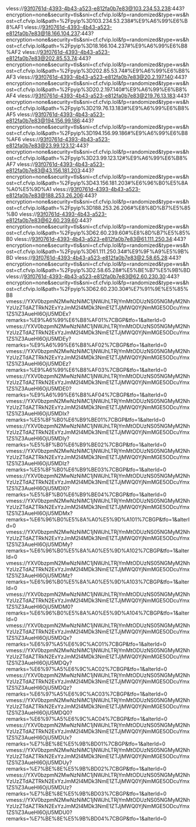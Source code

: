vless://93f0761d-4393-4b43-a523-e812fa0b7e83@103.234.53.238:443?encryption=none&security=tls&sni=cf.cfvip.lol&fp=randomized&type=ws&host=cf.cfvip.lol&path=%2Fpyip%3D103.234.53.238#%E9%A6%99%E6%B8%AF1
vless://93f0761d-4393-4b43-a523-e812fa0b7e83@18.166.104.237:443?encryption=none&security=tls&sni=cf.cfvip.lol&fp=randomized&type=ws&host=cf.cfvip.lol&path=%2Fpyip%3D18.166.104.237#%E9%A6%99%E6%B8%AF2
vless://93f0761d-4393-4b43-a523-e812fa0b7e83@202.85.53.74:443?encryption=none&security=tls&sni=cf.cfvip.lol&fp=randomized&type=ws&host=cf.cfvip.lol&path=%2Fpyip%3D202.85.53.74#%E9%A6%99%E6%B8%AF3
vless://93f0761d-4393-4b43-a523-e812fa0b7e83@20.2.197.140:443?encryption=none&security=tls&sni=cf.cfvip.lol&fp=randomized&type=ws&host=cf.cfvip.lol&path=%2Fpyip%3D20.2.197.140#%E9%A6%99%E6%B8%AF4
vless://93f0761d-4393-4b43-a523-e812fa0b7e83@219.76.13.183:443?encryption=none&security=tls&sni=cf.cfvip.lol&fp=randomized&type=ws&host=cf.cfvip.lol&path=%2Fpyip%3D219.76.13.183#%E9%A6%99%E6%B8%AF5
vless://93f0761d-4393-4b43-a523-e812fa0b7e83@194.156.99.186:443?encryption=none&security=tls&sni=cf.cfvip.lol&fp=randomized&type=ws&host=cf.cfvip.lol&path=%2Fpyip%3D194.156.99.186#%E9%A6%99%E6%B8%AF6
vless://93f0761d-4393-4b43-a523-e812fa0b7e83@23.99.123.12:443?encryption=none&security=tls&sni=cf.cfvip.lol&fp=randomized&type=ws&host=cf.cfvip.lol&path=%2Fpyip%3D23.99.123.12#%E9%A6%99%E6%B8%AF7
vless://93f0761d-4393-4b43-a523-e812fa0b7e83@43.156.181.203:443?encryption=none&security=tls&sni=cf.cfvip.lol&fp=randomized&type=ws&host=cf.cfvip.lol&path=%2Fpyip%3D43.156.181.203#%E6%96%B0%E5%8A%A0%E5%9D%A1
vless://93f0761d-4393-4b43-a523-e812fa0b7e83@188.253.26.206:443?encryption=none&security=tls&sni=cf.cfvip.lol&fp=randomized&type=ws&host=cf.cfvip.lol&path=%2Fpyip%3D188.253.26.206#%E8%8D%B7%E5%85%B0
vless://93f0761d-4393-4b43-a523-e812fa0b7e83@62.60.239.60:443?encryption=none&security=tls&sni=cf.cfvip.lol&fp=randomized&type=ws&host=cf.cfvip.lol&path=%2Fpyip%3D62.60.239.60#%E8%8D%B7%E5%85%B0
vless://93f0761d-4393-4b43-a523-e812fa0b7e83@61.111.250.34:443?encryption=none&security=tls&sni=cf.cfvip.lol&fp=randomized&type=ws&host=cf.cfvip.lol&path=%2Fpyip%3D61.111.250.34#%E9%9F%A9%E5%9B%BD
vless://93f0761d-4393-4b43-a523-e812fa0b7e83@2.58.65.28:443?encryption=none&security=tls&sni=cf.cfvip.lol&fp=randomized&type=ws&host=cf.cfvip.lol&path=%2Fpyip%3D2.58.65.28#%E5%BE%B7%E5%9B%BD
vless://93f0761d-4393-4b43-a523-e812fa0b7e83@62.60.230.30:443?encryption=none&security=tls&sni=cf.cfvip.lol&fp=randomized&type=ws&host=cf.cfvip.lol&path=%2Fpyip%3D62.60.230.30#%E7%91%9E%E5%85%B8
vmess://YXV0bzpmN2MwNzNiMC1jNWJhLTRjYmMtODUzNS05NGMyM2NhYzUzZTdAZTRkN2ExYzJmM2I4MDk3NmE1ZTJjMWQ0YjNmMGE5ODcuYmx1ZS1iZ3AueHl6OjU5MDEx?remarks=%E9%A6%99%E6%B8%AF01%7CBGP&tfo=1&alterId=0
vmess://YXV0bzpmN2MwNzNiMC1jNWJhLTRjYmMtODUzNS05NGMyM2NhYzUzZTdAZTRkN2ExYzJmM2I4MDk3NmE1ZTJjMWQ0YjNmMGE5ODcuYmx1ZS1iZ3AueHl6OjU5MDEy?remarks=%E9%A6%99%E6%B8%AF02%7CBGP&tfo=1&alterId=0
vmess://YXV0bzpmN2MwNzNiMC1jNWJhLTRjYmMtODUzNS05NGMyM2NhYzUzZTdAZTRkN2ExYzJmM2I4MDk3NmE1ZTJjMWQ0YjNmMGE5ODcuYmx1ZS1iZ3AueHl6OjU5MDEz?remarks=%E9%A6%99%E6%B8%AF03%7CBGP&tfo=1&alterId=0
vmess://YXV0bzpmN2MwNzNiMC1jNWJhLTRjYmMtODUzNS05NGMyM2NhYzUzZTdAZTRkN2ExYzJmM2I4MDk3NmE1ZTJjMWQ0YjNmMGE5ODcuYmx1ZS1iZ3AueHl6OjU5MDE0?remarks=%E9%A6%99%E6%B8%AF04%7CBGP&tfo=1&alterId=0
vmess://YXV0bzpmN2MwNzNiMC1jNWJhLTRjYmMtODUzNS05NGMyM2NhYzUzZTdAZTRkN2ExYzJmM2I4MDk3NmE1ZTJjMWQ0YjNmMGE5ODcuYmx1ZS1iZ3AueHl6OjU5MDIx?remarks=%E5%8F%B0%E6%B9%BE01%7CBGP&tfo=1&alterId=0
vmess://YXV0bzpmN2MwNzNiMC1jNWJhLTRjYmMtODUzNS05NGMyM2NhYzUzZTdAZTRkN2ExYzJmM2I4MDk3NmE1ZTJjMWQ0YjNmMGE5ODcuYmx1ZS1iZ3AueHl6OjU5MDIy?remarks=%E5%8F%B0%E6%B9%BE02%7CBGP&tfo=1&alterId=0
vmess://YXV0bzpmN2MwNzNiMC1jNWJhLTRjYmMtODUzNS05NGMyM2NhYzUzZTdAZTRkN2ExYzJmM2I4MDk3NmE1ZTJjMWQ0YjNmMGE5ODcuYmx1ZS1iZ3AueHl6OjU5MDIz?remarks=%E5%8F%B0%E6%B9%BE03%7CBGP&tfo=1&alterId=0
vmess://YXV0bzpmN2MwNzNiMC1jNWJhLTRjYmMtODUzNS05NGMyM2NhYzUzZTdAZTRkN2ExYzJmM2I4MDk3NmE1ZTJjMWQ0YjNmMGE5ODcuYmx1ZS1iZ3AueHl6OjU5MDI0?remarks=%E5%8F%B0%E6%B9%BE04%7CBGP&tfo=1&alterId=0
vmess://YXV0bzpmN2MwNzNiMC1jNWJhLTRjYmMtODUzNS05NGMyM2NhYzUzZTdAZTRkN2ExYzJmM2I4MDk3NmE1ZTJjMWQ0YjNmMGE5ODcuYmx1ZS1iZ3AueHl6OjU5MDMx?remarks=%E6%96%B0%E5%8A%A0%E5%9D%A101%7CBGP&tfo=1&alterId=0
vmess://YXV0bzpmN2MwNzNiMC1jNWJhLTRjYmMtODUzNS05NGMyM2NhYzUzZTdAZTRkN2ExYzJmM2I4MDk3NmE1ZTJjMWQ0YjNmMGE5ODcuYmx1ZS1iZ3AueHl6OjU5MDMy?remarks=%E6%96%B0%E5%8A%A0%E5%9D%A102%7CBGP&tfo=1&alterId=0
vmess://YXV0bzpmN2MwNzNiMC1jNWJhLTRjYmMtODUzNS05NGMyM2NhYzUzZTdAZTRkN2ExYzJmM2I4MDk3NmE1ZTJjMWQ0YjNmMGE5ODcuYmx1ZS1iZ3AueHl6OjU5MDMz?remarks=%E6%96%B0%E5%8A%A0%E5%9D%A103%7CBGP&tfo=1&alterId=0
vmess://YXV0bzpmN2MwNzNiMC1jNWJhLTRjYmMtODUzNS05NGMyM2NhYzUzZTdAZTRkN2ExYzJmM2I4MDk3NmE1ZTJjMWQ0YjNmMGE5ODcuYmx1ZS1iZ3AueHl6OjU5MDM0?remarks=%E6%96%B0%E5%8A%A0%E5%9D%A104%7CBGP&tfo=1&alterId=0
vmess://YXV0bzpmN2MwNzNiMC1jNWJhLTRjYmMtODUzNS05NGMyM2NhYzUzZTdAZTRkN2ExYzJmM2I4MDk3NmE1ZTJjMWQ0YjNmMGE5ODcuYmx1ZS1iZ3AueHl6OjU5MDQx?remarks=%E6%97%A5%E6%9C%AC01%7CBGP&tfo=1&alterId=0
vmess://YXV0bzpmN2MwNzNiMC1jNWJhLTRjYmMtODUzNS05NGMyM2NhYzUzZTdAZTRkN2ExYzJmM2I4MDk3NmE1ZTJjMWQ0YjNmMGE5ODcuYmx1ZS1iZ3AueHl6OjU5MDQy?remarks=%E6%97%A5%E6%9C%AC02%7CBGP&tfo=1&alterId=0
vmess://YXV0bzpmN2MwNzNiMC1jNWJhLTRjYmMtODUzNS05NGMyM2NhYzUzZTdAZTRkN2ExYzJmM2I4MDk3NmE1ZTJjMWQ0YjNmMGE5ODcuYmx1ZS1iZ3AueHl6OjU5MDQz?remarks=%E6%97%A5%E6%9C%AC03%7CBGP&tfo=1&alterId=0
vmess://YXV0bzpmN2MwNzNiMC1jNWJhLTRjYmMtODUzNS05NGMyM2NhYzUzZTdAZTRkN2ExYzJmM2I4MDk3NmE1ZTJjMWQ0YjNmMGE5ODcuYmx1ZS1iZ3AueHl6OjU5MDQ0?remarks=%E6%97%A5%E6%9C%AC04%7CBGP&tfo=1&alterId=0
vmess://YXV0bzpmN2MwNzNiMC1jNWJhLTRjYmMtODUzNS05NGMyM2NhYzUzZTdAZTRkN2ExYzJmM2I4MDk3NmE1ZTJjMWQ0YjNmMGE5ODcuYmx1ZS1iZ3AueHl6OjU5MDUx?remarks=%E7%BE%8E%E5%9B%BD01%7CBGP&tfo=1&alterId=0
vmess://YXV0bzpmN2MwNzNiMC1jNWJhLTRjYmMtODUzNS05NGMyM2NhYzUzZTdAZTRkN2ExYzJmM2I4MDk3NmE1ZTJjMWQ0YjNmMGE5ODcuYmx1ZS1iZ3AueHl6OjU5MDUy?remarks=%E7%BE%8E%E5%9B%BD02%7CBGP&tfo=1&alterId=0
vmess://YXV0bzpmN2MwNzNiMC1jNWJhLTRjYmMtODUzNS05NGMyM2NhYzUzZTdAZTRkN2ExYzJmM2I4MDk3NmE1ZTJjMWQ0YjNmMGE5ODcuYmx1ZS1iZ3AueHl6OjU5MDUz?remarks=%E7%BE%8E%E5%9B%BD03%7CBGP&tfo=1&alterId=0
vmess://YXV0bzpmN2MwNzNiMC1jNWJhLTRjYmMtODUzNS05NGMyM2NhYzUzZTdAZTRkN2ExYzJmM2I4MDk3NmE1ZTJjMWQ0YjNmMGE5ODcuYmx1ZS1iZ3AueHl6OjU5MDU0?remarks=%E7%BE%8E%E5%9B%BD04%7CBGP&tfo=1&alterId=0